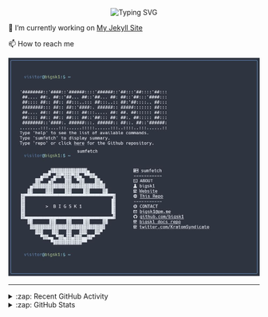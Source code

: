 
<p align="center">
  <img src="https://readme-typing-svg.demolab.com/?lines=Hello+I+am+bigsk1;Welcome+to+my+Github+Profile;Make+sure+to+checkout+my+repos;If+you+find+my+work+interesting;feel+free+to+leave+a+star+⭐;No+seriously;⭐;just+smash+that+star+button+⭐;⭐;⭐⭐⭐⭐⭐;you+waiting+for+me+to+say;something+else?;⭐+⭐+⭐+⭐+⭐;anyway+I+am+taking+off+now;⭐&font=Fira%20Code&center=true&width=380&height=50&duration=4000&pause=1000" alt="Typing SVG">
</p>


🔭 I’m currently working on [My Jekyll Site](https://github.com/bigsk1/bigsk1.github.io)

📫 How to reach me

[![bigsk1_termsite](https://github.com/bigsk1/TermSite/raw/main/demo/sk1.jpg)](https://bigsk1.vercel.app/)

---

<details>
  <summary>:zap: Recent GitHub Activity</summary>
  
  <!--START_SECTION:activity-->
1. 🎉 Merged PR [#7](https://github.com/bigsk1/TermSite/pull/7) in [bigsk1/TermSite](https://github.com/bigsk1/TermSite)
2. 💪 Opened PR [#7](https://github.com/bigsk1/TermSite/pull/7) in [bigsk1/TermSite](https://github.com/bigsk1/TermSite)
3. 🎉 Merged PR [#132](https://github.com/bigsk1/TKS-GPT/pull/132) in [bigsk1/TKS-GPT](https://github.com/bigsk1/TKS-GPT)
4. 🎉 Merged PR [#131](https://github.com/bigsk1/TKS-GPT/pull/131) in [bigsk1/TKS-GPT](https://github.com/bigsk1/TKS-GPT)
5. 🎉 Merged PR [#130](https://github.com/bigsk1/TKS-GPT/pull/130) in [bigsk1/TKS-GPT](https://github.com/bigsk1/TKS-GPT)
6. 🗣 Commented on [#1497](https://github.com/cotes2020/jekyll-theme-chirpy/issues/1497#issuecomment-1901283978) in [cotes2020/jekyll-theme-chirpy](https://github.com/cotes2020/jekyll-theme-chirpy)
7. 🗣 Commented on [#1497](https://github.com/cotes2020/jekyll-theme-chirpy/issues/1497#issuecomment-1901185875) in [cotes2020/jekyll-theme-chirpy](https://github.com/cotes2020/jekyll-theme-chirpy)
8. 🗣 Commented on [#1497](https://github.com/cotes2020/jekyll-theme-chirpy/issues/1497#issuecomment-1901178957) in [cotes2020/jekyll-theme-chirpy](https://github.com/cotes2020/jekyll-theme-chirpy)
9. 🗣 Commented on [#1497](https://github.com/cotes2020/jekyll-theme-chirpy/issues/1497#issuecomment-1901167459) in [cotes2020/jekyll-theme-chirpy](https://github.com/cotes2020/jekyll-theme-chirpy)
10. ❌ Closed PR [#5](https://github.com/bigsk1/TermSite/pull/5) in [bigsk1/TermSite](https://github.com/bigsk1/TermSite)
  <!--END_SECTION:activity-->
</details>


<details>
  <summary>:zap: GitHub Stats</summary>

  <img align="left" alt="bigsk1's GitHub Stats" src="https://github-readme-stats.vercel.app/api?username=bigsk1&show_icons=true&hide_border=false&title_color=ff652f&icon_color=FFE400&bg_color=09131B&text_color=ffffff&border_color=0c1a25" />


</details>



